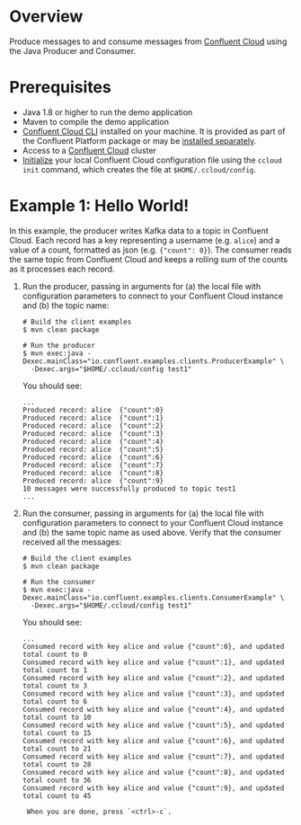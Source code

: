 # Overview

Produce messages to and consume messages from [Confluent Cloud](https://www.confluent.io/confluent-cloud/) using the Java Producer and Consumer.


# Prerequisites

* Java 1.8 or higher to run the demo application
* Maven to compile the demo application
* [Confluent Cloud CLI](https://docs.confluent.io/current/cloud/cli/install.html) installed on your machine. It is provided as part of the Confluent Platform package or may be [installed separately](https://docs.confluent.io/current/cloud/cli/install.html).
* Access to a [Confluent Cloud](https://www.confluent.io/confluent-cloud/) cluster
* [Initialize](https://docs.confluent.io/current/cloud/cli/multi-cli.html#connect-ccloud-cli-to-a-cluster) your local Confluent Cloud configuration file using the `ccloud init` command, which creates the file at `$HOME/.ccloud/config`.

# Example 1: Hello World!

In this example, the producer writes Kafka data to a topic in Confluent Cloud. 
Each record has a key representing a username (e.g. `alice`) and a value of a count, formatted as json (e.g. `{"count": 0}`).
The consumer reads the same topic from Confluent Cloud and keeps a rolling sum of the counts as it processes each record.

1. Run the producer, passing in arguments for (a) the local file with configuration parameters to connect to your Confluent Cloud instance and (b) the topic name:

	```shell
	# Build the client examples
	$ mvn clean package
	
	# Run the producer
	$ mvn exec:java -Dexec.mainClass="io.confluent.examples.clients.ProducerExample" \
	  -Dexec.args="$HOME/.ccloud/config test1"
	```

	You should see:
	
	```shell
	...
	Produced record: alice	{"count":0}
	Produced record: alice	{"count":1}
	Produced record: alice	{"count":2}
	Produced record: alice	{"count":3}
	Produced record: alice	{"count":4}
	Produced record: alice	{"count":5}
	Produced record: alice	{"count":6}
	Produced record: alice	{"count":7}
	Produced record: alice	{"count":8}
	Produced record: alice	{"count":9}
	10 messages were successfully produced to topic test1
	...
	```

2. Run the consumer, passing in arguments for (a) the local file with configuration parameters to connect to your Confluent Cloud instance and (b) the same topic name as used above. Verify that the consumer received all the messages:

	```shell
	# Build the client examples
	$ mvn clean package
	
	# Run the consumer
	$ mvn exec:java -Dexec.mainClass="io.confluent.examples.clients.ConsumerExample" \
	  -Dexec.args="$HOME/.ccloud/config test1"
	```

	You should see:

	```
	...
	Consumed record with key alice and value {"count":0}, and updated total count to 0
	Consumed record with key alice and value {"count":1}, and updated total count to 1
	Consumed record with key alice and value {"count":2}, and updated total count to 3
	Consumed record with key alice and value {"count":3}, and updated total count to 6
	Consumed record with key alice and value {"count":4}, and updated total count to 10
	Consumed record with key alice and value {"count":5}, and updated total count to 15
	Consumed record with key alice and value {"count":6}, and updated total count to 21
	Consumed record with key alice and value {"count":7}, and updated total count to 28
	Consumed record with key alice and value {"count":8}, and updated total count to 36
	Consumed record with key alice and value {"count":9}, and updated total count to 45
	```

        When you are done, press `<ctrl>-c`.

